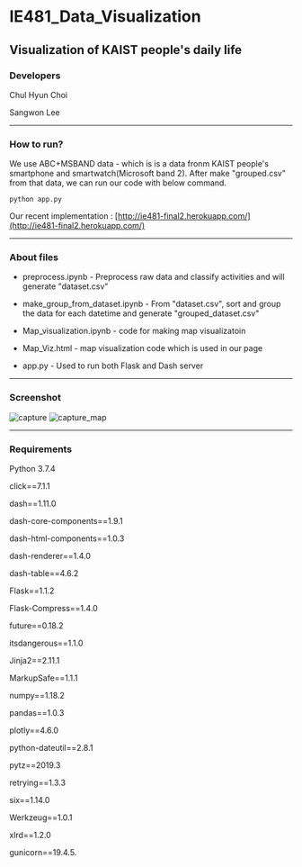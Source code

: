# IE481_Data_Visualization

Visualization of KAIST people's daily life
---

### Developers

Chul Hyun Choi

Sangwon Lee

---

### How to run?

We use ABC+MSBAND data - which is is a data fronm KAIST people's smartphone and smartwatch(Microsoft band 2). After make "grouped.csv" from that data, we can run our code with below command.

```
python app.py
```

Our recent implementation : [http://ie481-final2.herokuapp.com/](http://ie481-final2.herokuapp.com/)

---

### About files

* preprocess.ipynb - Preprocess raw data and classify activities and will generate "dataset.csv"

* make_group_from_dataset.ipynb - From "dataset.csv", sort and group the data for each datetime and generate "grouped_dataset.csv"

* Map_visualization.ipynb - code for making map visualizatoin

* Map_Viz.html - map visualization code which is used in our page

* app.py - Used to run both Flask and Dash server

---

### Screenshot

![capture](https://user-images.githubusercontent.com/43778641/84250973-abb4c500-ab47-11ea-8f19-420adfb598d0.JPG)
![capture_map](https://user-images.githubusercontent.com/43778641/84251000-b53e2d00-ab47-11ea-9989-49d712ba0e46.JPG)

---

### Requirements

Python 3.7.4

click==7.1.1

dash==1.11.0

dash-core-components==1.9.1

dash-html-components==1.0.3

dash-renderer==1.4.0

dash-table==4.6.2

Flask==1.1.2

Flask-Compress==1.4.0

future==0.18.2

itsdangerous==1.1.0

Jinja2==2.11.1

MarkupSafe==1.1.1

numpy==1.18.2

pandas==1.0.3

plotly==4.6.0

python-dateutil==2.8.1

pytz==2019.3

retrying==1.3.3

six==1.14.0

Werkzeug==1.0.1

xlrd==1.2.0

gunicorn==19.4.5.
